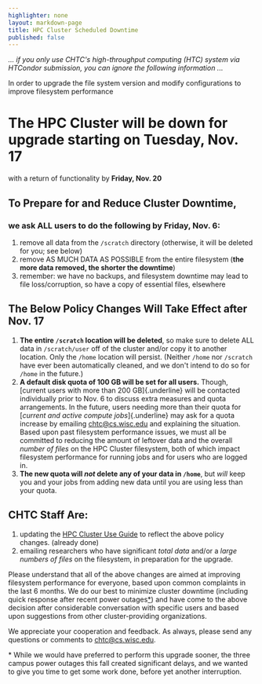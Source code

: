 ```yaml
---
highlighter: none
layout: markdown-page
title: HPC Cluster Scheduled Downtime
published: false
---
```



*\... if you only use CHTC\'s high-throughput computing (HTC) system via
HTCondor submission, you can ignore the following information \...*



In order to upgrade the file system version and modify configurations to
improve filesystem performance

The HPC Cluster will be down for upgrade starting on Tuesday, Nov. 17
=====================================================================

with a return of functionality by **Friday, Nov. 20**


To Prepare for and Reduce Cluster Downtime,
-------------------------------------------


### we ask ALL users to do the following by Friday, Nov. 6:

1.  remove all data from the `/scratch` directory (otherwise, it will be
    deleted for you; see below)
2.  remove AS MUCH DATA AS POSSIBLE from the entire filesystem (**the
    more data removed, the shorter the downtime**)
3.  remember: we have no backups, and filesystem downtime may lead to
    file loss/corruption, so have a copy of essential files, elsewhere

The Below Policy Changes Will Take Effect after Nov. 17
-------------------------------------------------------

1.  **The entire `/scratch` location will be deleted**, so make sure to
    delete ALL data in `/scratch/user` off of the cluster and/or copy it
    to another location. Only the `/home` location will persist.
    (Neither `/home` nor `/scratch` have ever been automatically
    cleaned, and we don\'t intend to do so for `/home` in the future.)
2.  **A default disk quota of 100 GB will be set for all users.**
    Though, [current users with more than 200 GB]{.underline} will be
    contacted individually prior to Nov. 6 to discuss extra measures and
    quota arrangements. In the future, users needing more than their
    quota for [*current and active compute jobs*]{.underline} may ask
    for a quota increase by emailing
    [chtc\@cs.wisc.edu](chtc@cs.wisc.edu) and explaining the situation.
    Based upon past filesystem performance issues, we must all be
    committed to reducing the amount of leftover data and the overall
    *number of files* on the HPC Cluster filesystem, both of which
    impact filesystem performance for running jobs and for users who are
    logged in.
3.  **The new quota will *not* delete any of your data in `/home`**, but
    *will* keep you and your jobs from adding new data until you are
    using less than your quota.

CHTC Staff Are:
---------------

1.  updating the [HPC Cluster Use Guide](HPCuseguide) to reflect
    the above policy changes. (already done)
2.  emailing researchers who have significant *total data* and/or a
    *large numbers of files* on the filesystem, in preparation for the
    upgrade.

Please understand that all of the above changes are aimed at improving
filesystem performance for everyone, based upon common complaints in the
last 6 months. We do our best to minimize cluster downtime (including
quick response after recent power outages[\*](#power)) and have come to
the above decision after considerable conversation with specific users
and based upon suggestions from other cluster-providing organizations.

We appreciate your cooperation and feedback. As always, please send any
questions or comments to [chtc\@cs.wisc.edu](chtc@cs.wisc.edu).


\* While we would have preferred to perform this upgrade sooner, the
three campus power outages this fall created significant delays, and we
wanted to give you time to get some work done, before yet another
interruption.
